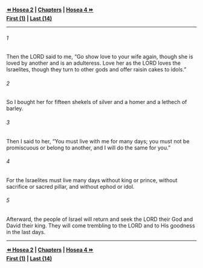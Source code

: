  
**[⏪ Hosea 2](./Hosea%202.md) | [Chapters](./_index.md) | [Hosea 4 ⏩](./Hosea%204.md)**  
**[First (1)](./Hosea%201.md) | [Last (14)](./Hosea%2014.md)**  
  
---  
  
###### 1  
Then the LORD said to me, “Go show love to your wife again, though she is loved by another and is an adulteress. Love her as the LORD loves the Israelites, though they turn to other gods and offer raisin cakes to idols.”  
  
###### 2  
So I bought her for fifteen shekels of silver and a homer and a lethech of barley.  
  
###### 3  
Then I said to her, “You must live with me for many days; you must not be promiscuous or belong to another, and I will do the same for you.”  
  
###### 4  
For the Israelites must live many days without king or prince, without sacrifice or sacred pillar, and without ephod or idol.  
  
###### 5  
Afterward, the people of Israel will return and seek the LORD their God and David their king. They will come trembling to the LORD and to His goodness in the last days.  
  
  
---  
  
**[⏪ Hosea 2](./Hosea%202.md) | [Chapters](./_index.md) | [Hosea 4 ⏩](./Hosea%204.md)**  
**[First (1)](./Hosea%201.md) | [Last (14)](./Hosea%2014.md)**  
  
